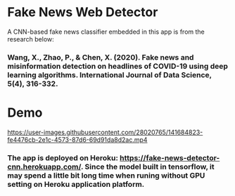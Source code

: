 # Fake News Web Detector
A CNN-based fake news classifier embedded in this app is from the research below:
### Wang, X., Zhao, P., & Chen, X. (2020). Fake news and misinformation detection on headlines of COVID-19 using deep learning algorithms. International Journal of Data Science, 5(4), 316-332.
# Demo
https://user-images.githubusercontent.com/28020765/141684823-fe4476cb-2e1c-4573-87d6-69d91da8d2ac.mp4

### The app is deployed on Heroku: https://fake-news-detector-cnn.herokuapp.com/. Since the model built in tensorflow, it may spend a little bit long time when runing without GPU setting on Heroku application platform.  
